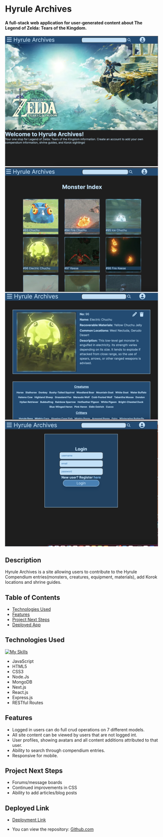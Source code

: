 # Hyrule Archives

#### A full-stack web application for user-generated content about The Legend of Zelda: Tears of the Kingdom.
<img src="./public/Screenshot 2023-06-11 at 3.25.25 PM.png" alt="Landing Page"/>
<img src="./public/Screenshot 2023-06-11 at 3.28.25 PM.png" alt="Monsters Index Page"/>
<img src="./public/Screenshot 2023-06-11 at 4.12.44 PM.png" alt="Show page monster"/>
<img src="./public/Screenshot 2023-06-11 at 4.16.47 PM.png" alt="Login"/>

## Description
Hyrule Archives is a site allowing users to contribute to the Hyrule Compendium entries(monsters, creatures, equipment, materials), add Korok locations and shrine guides.

## Table of Contents                                                                 
* [Technologies Used](#technologiesused)
* [Features](#features)
* [Project Next Steps](#nextsteps)
* [Deployed App](#deployment)

## <a name="technologiesused"></a>Technologies Used
[![My Skills](https://skillicons.dev/icons?i=javascript,nodejs,html,css,express,mongodb,nextjs,react,vercel&theme=light)](https://skillicons.dev)
* JavaScript
* HTML5
* CSS3
* Node.Js
* MongoDB
* Next.js
* React.js
* Express.js
* RESTful Routes


## Features
* Logged in users can do full crud operations on 7 different models.
* All site content can be viewed by users that are not logged int.
* User profiles, showing avatars and all content additions attributed to that user.
* Ability to search through compendium entries.
* Responsive for mobile.


## <a name="nextsteps"></a>Project Next Steps
* Forums/message boards
* Continued improvements in CSS
* Ability to add articles/blog posts


## <a name="deployment"></a>Deployed Link
* [Deployment Link](https://hyrule-archives-frontend.vercel.app/)

* You can view the repository:
[Github.com](https://github.com/markjt031/hyrule-archives-frontend)

    
